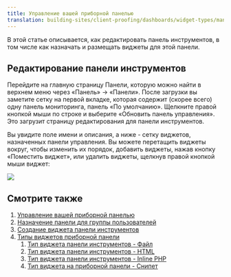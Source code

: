 ```yaml
---
title: Управление вашей приборной панелью
translation: building-sites/client-proofing/dashboards/widget-types/managing
---
```


В этой статье описывается, как редактировать панель инструментов, в том числе как назначать и размещать виджеты для этой панели.

## Редактирование панели инструментов

Перейдите на главную страницу Панели, которую можно найти в верхнем меню через «Панель» -> «Панели». После загрузки вы заметите сетку на первой вкладке, которая содержит (скорее всего) одну панель мониторинга, панель «По умолчанию». Щелкните правой кнопкой мыши по строке и выберите «Обновить панель управления». Это загрузит страницу редактирования для панели инструментов.

Вы увидите поле имени и описания, а ниже - сетку виджетов, назначенных панели управления. Вы можете перетащить виджеты вокруг, чтобы изменить их порядок, добавить виджеты, нажав кнопку «Поместить виджет», или удалить виджеты, щелкнув правой кнопкой мыши виджет:

![](/download/attachments/35586558/dashboard-edit.png?version=1&modificationDate=1315431495000)

## Смотрите также

1. [Управление вашей приборной панелью](building-sites/client-proofing/dashboards/managing)
2. [Назначение панели для группы пользователей](building-sites/client-proofing/dashboards/usergroups)
3. [Создание виджета панели инструментов](building-sites/client-proofing/dashboards/creating-a-widget)
4. [Типы виджетов приборной панели](building-sites/client-proofing/dashboards/widget-types)
    1. [Тип виджета панели инструментов - Файл](building-sites/client-proofing/dashboards/widget-types/file)
    2. [Тип виджета панели инструментов - HTML](building-sites/client-proofing/dashboards/widget-types/html)
    3. [Тип виджета панели инструментов - Inline PHP](building-sites/client-proofing/dashboards/widget-types/inline-php)
    4. [Тип виджета на приборной панели - Снипет](building-sites/client-proofing/dashboards/widget-types/snippet)
